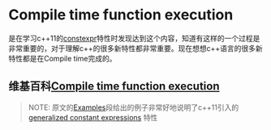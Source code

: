# Compile time function execution

是在学习c++11的[constexpr](https://en.wikipedia.org/wiki/C++11#constexpr_%E2%80%93_Generalized_constant_expressions)特性时发现达到这个内容，知道有这样的一个过程是非常重要的，对于理解c++的很多新特性都非常重要。现在想想c++语言的很多新特性都是在Compile time完成的。

## 维基百科[Compile time function execution](https://en.wikipedia.org/wiki/Compile_time_function_execution)



> NOTE: 原文的[Examples](https://en.wikipedia.org/wiki/Compile_time_function_execution#Examples)段给出的例子非常好地说明了c++11引入的 [generalized constant expressions](https://en.wikipedia.org/wiki/C%2B%2B11#constexpr_–_Generalized_constant_expressions)  特性

